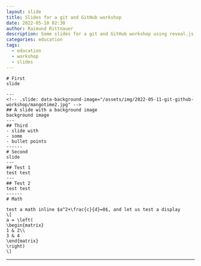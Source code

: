 ```yaml
---
layout: slide
title: Slides for a git and GitHub workshop
date: 2022-05-10 02:30
author: Raimund Rittnauer
description: Some slides for a git and GitHub workshop using reveal.js
categories: education
tags:
  - education
  - workshop
  - slides
---
```


	# First
	slide

	---
	<!-- .slide: data-background-image="/assets/img/2022-05-11-git-github-workshop/mangotime2.jpg" -->
	## A slide with a background image
	background image
	---
	## Third
	- slide with
	- some
	- bullet points
	------
	# Second
	slide
	---
	## Test 1
	test test
	---
	## Test 2
	test test
	------
	# Math

	test a math inline $a^2+\frac{c}{d}=0$, and let us test a display
	\[
	a = \left(
	\begin{matrix}
	1 & 2\\
	3 & 4
	\end{matrix}
	\right)
	\]

------